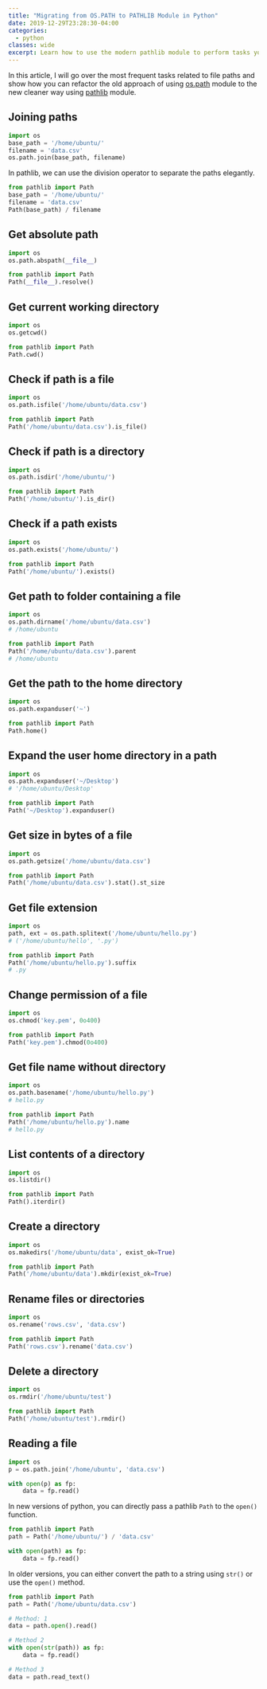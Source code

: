 ```yaml
---
title: "Migrating from OS.PATH to PATHLIB Module in Python"
date: 2019-12-29T23:28:30-04:00
categories:
  - python
classes: wide
excerpt: Learn how to use the modern pathlib module to perform tasks you have been using os.path for.
---
```


In this article, I will go over the most frequent tasks related to file paths and show how you can refactor the old approach of using [os.path](https://docs.python.org/3/library/os.path.html) module to the new cleaner way using [pathlib](https://docs.python.org/3/library/pathlib.html) module.

## Joining paths
```python
import os
base_path = '/home/ubuntu/'
filename = 'data.csv'
os.path.join(base_path, filename)
```
In pathlib, we can use the division operator to separate the paths elegantly.
```python
from pathlib import Path
base_path = '/home/ubuntu/'
filename = 'data.csv'
Path(base_path) / filename
```

## Get absolute path
```python
import os
os.path.abspath(__file__)
```

```python
from pathlib import Path
Path(__file__).resolve()
```

## Get current working directory
```python
import os
os.getcwd()
```
```python
from pathlib import Path
Path.cwd()
```

## Check if path is a file
```python
import os
os.path.isfile('/home/ubuntu/data.csv')
```

```python
from pathlib import Path
Path('/home/ubuntu/data.csv').is_file()
```

## Check if path is a directory
```python
import os
os.path.isdir('/home/ubuntu/')
```

```python
from pathlib import Path
Path('/home/ubuntu/').is_dir()
```

## Check if a path exists
```python
import os
os.path.exists('/home/ubuntu/')
```

```python
from pathlib import Path
Path('/home/ubuntu/').exists()
```

## Get path to folder containing a file
```python
import os
os.path.dirname('/home/ubuntu/data.csv')
# /home/ubuntu
```

```python
from pathlib import Path
Path('/home/ubuntu/data.csv').parent
# /home/ubuntu
```

## Get the path to the home directory
```python
import os
os.path.expanduser('~')
```

```python
from pathlib import Path
Path.home()
```

## Expand the user home directory in a path
```python
import os
os.path.expanduser('~/Desktop')
# '/home/ubuntu/Desktop'
```
```python
from pathlib import Path
Path('~/Desktop').expanduser()
```

## Get size in bytes of a file
```python
import os
os.path.getsize('/home/ubuntu/data.csv')
```

```python
from pathlib import Path
Path('/home/ubuntu/data.csv').stat().st_size
```

## Get file extension
```python
import os
path, ext = os.path.splitext('/home/ubuntu/hello.py')
# ('/home/ubuntu/hello', '.py')
```

```python
from pathlib import Path
Path('/home/ubuntu/hello.py').suffix
# .py
```

## Change permission of a file
```python
import os
os.chmod('key.pem', 0o400)
```

```python
from pathlib import Path
Path('key.pem').chmod(0o400)
```

## Get file name without directory
```python
import os
os.path.basename('/home/ubuntu/hello.py')
# hello.py
```
```python
from pathlib import Path
Path('/home/ubuntu/hello.py').name
# hello.py
```

## List contents of a directory
```python
import os
os.listdir()
```

```python
from pathlib import Path
Path().iterdir()
```

## Create a directory
```python
import os
os.makedirs('/home/ubuntu/data', exist_ok=True)
```

```python
from pathlib import Path
Path('/home/ubuntu/data').mkdir(exist_ok=True)
```

## Rename files or directories
```python
import os
os.rename('rows.csv', 'data.csv')
```

```python
from pathlib import Path
Path('rows.csv').rename('data.csv')
```

## Delete a directory
```python
import os
os.rmdir('/home/ubuntu/test')
```

```python
from pathlib import Path
Path('/home/ubuntu/test').rmdir()
```

## Reading a file
```python
import os
p = os.path.join('/home/ubuntu', 'data.csv')

with open(p) as fp:
    data = fp.read()
```
In new versions of python, you can directly pass a pathlib `Path` to the `open()` function.
```python
from pathlib import Path
path = Path('/home/ubuntu/') / 'data.csv'

with open(path) as fp:
    data = fp.read()
```

In older versions, you can either convert the path to a string using `str()` or use the `open()` method.
```python
from pathlib import Path
path = Path('/home/ubuntu/data.csv')

# Method: 1
data = path.open().read()

# Method 2
with open(str(path)) as fp:
    data = fp.read()

# Method 3
data = path.read_text()
```

